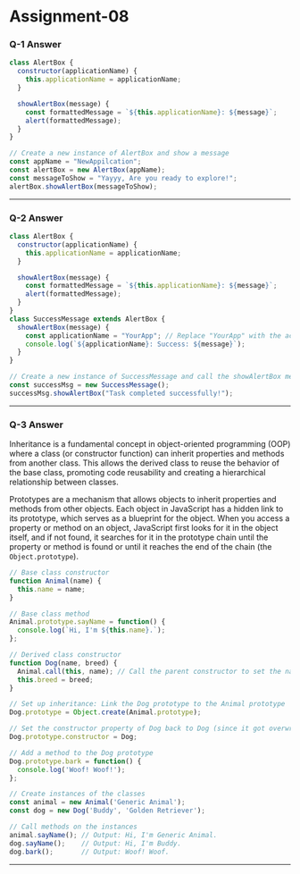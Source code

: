 # Assignment-08


### Q-1 Answer

```javascript
class AlertBox {
  constructor(applicationName) {
    this.applicationName = applicationName;
  }

  showAlertBox(message) {
    const formattedMessage = `${this.applicationName}: ${message}`;
    alert(formattedMessage);
  }
}

// Create a new instance of AlertBox and show a message
const appName = "NewAppilcation";
const alertBox = new AlertBox(appName);
const messageToShow = "Yayyy, Are you ready to explore!";
alertBox.showAlertBox(messageToShow);
```
---

### Q-2 Answer 

```javascript
class AlertBox {
  constructor(applicationName) {
    this.applicationName = applicationName;
  }

  showAlertBox(message) {
    const formattedMessage = `${this.applicationName}: ${message}`;
    alert(formattedMessage);
  }
}
class SuccessMessage extends AlertBox {
  showAlertBox(message) {
    const applicationName = "YourApp"; // Replace "YourApp" with the actual application name
    console.log(`${applicationName}: Success: ${message}`);
  }
}

// Create a new instance of SuccessMessage and call the showAlertBox method
const successMsg = new SuccessMessage();
successMsg.showAlertBox("Task completed successfully!");
```
---

### Q-3 Answer

Inheritance is a fundamental concept in object-oriented programming (OOP) where a class (or constructor function) can inherit properties and methods from another class. This allows the derived class to reuse the behavior of the base class, promoting code reusability and creating a hierarchical relationship between classes.

Prototypes are a mechanism that allows objects to inherit properties and methods from other objects. Each object in JavaScript has a hidden link to its prototype, which serves as a blueprint for the object. When you access a property or method on an object, JavaScript first looks for it in the object itself, and if not found, it searches for it in the prototype chain until the property or method is found or until it reaches the end of the chain (the `Object.prototype`).


```js
// Base class constructor
function Animal(name) {
  this.name = name;
}

// Base class method
Animal.prototype.sayName = function() {
  console.log(`Hi, I'm ${this.name}.`);
};

// Derived class constructor
function Dog(name, breed) {
  Animal.call(this, name); // Call the parent constructor to set the name property
  this.breed = breed;
}

// Set up inheritance: Link the Dog prototype to the Animal prototype
Dog.prototype = Object.create(Animal.prototype);

// Set the constructor property of Dog back to Dog (since it got overwritten by Object.create)
Dog.prototype.constructor = Dog;

// Add a method to the Dog prototype
Dog.prototype.bark = function() {
  console.log('Woof! Woof!');
};

// Create instances of the classes
const animal = new Animal('Generic Animal');
const dog = new Dog('Buddy', 'Golden Retriever');

// Call methods on the instances
animal.sayName(); // Output: Hi, I'm Generic Animal.
dog.sayName();    // Output: Hi, I'm Buddy.
dog.bark();       // Output: Woof! Woof.
```
---